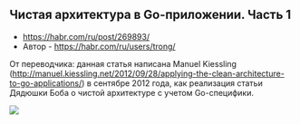 ## Чистая архитектура в Go-приложении. Часть 1

* https://habr.com/ru/post/269893/
* Автор - https://habr.com/ru/users/trong/

От переводчика: данная статья написана Manuel Kiessling (http://manuel.kiessling.net/2012/09/28/applying-the-clean-architecture-to-go-applications/) в сентябре 2012 года, как реализация статьи Дядюшки Боба о чистой архитектуре с учетом Go-специфики.

<img src="https://habrastorage.org/r/w1560/files/938/553/6f2/9385536f2f3649fdba1cf361dce6480a.jpg">
